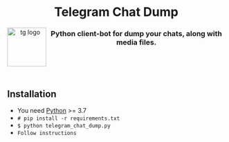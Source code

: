 <div align="center">
<h1>Telegram Chat Dump</h1>
<img
  height="90"
  width="90"
  alt="tg logo"
  src="https://tonkeeper.com/assets/logo.svg"
  align="left"
/>
<h3>Python client-bot for dump your chats, along with media files.</h3>
</div>
<br/>
<br/>
<br/>

## Installation

* You need [Python](https://www.python.org/) >= 3.7
* `# pip install -r requirements.txt`
* `$ python telegram_chat_dump.py`
* `Follow instructions`